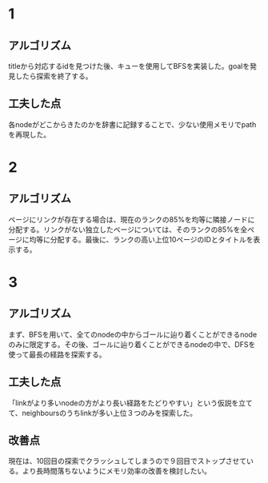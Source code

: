 # 1
## アルゴリズム
titleから対応するidを見つけた後、キューを使用してBFSを実装した。goalを発見したら探索を終了する。

## 工夫した点
各nodeがどこからきたのかを辞書に記録することで、少ない使用メモリでpathを再現した。


# 2
## アルゴリズム
ページにリンクが存在する場合は、現在のランクの85%を均等に隣接ノードに分配する。リンクがない独立したページについては、そのランクの85%を全ページに均等に分配する。最後に、ランクの高い上位10ページのIDとタイトルを表示する。



# 3
## アルゴリズム
まず、BFSを用いて、全てのnodeの中からゴールに辿り着くことができるnodeのみに限定する。その後、ゴールに辿り着くことができるnodeの中で、DFSを使って最長の経路を探索する。

## 工夫した点
「linkがより多いnodeの方がより長い経路をたどりやすい」という仮説を立てて、neighboursのうちlinkが多い上位３つのみを探索した。

## 改善点
現在は、10回目の探索でクラッシュしてしまうので９回目でストップさせている。より長時間落ちないようにメモリ効率の改善を検討したい。